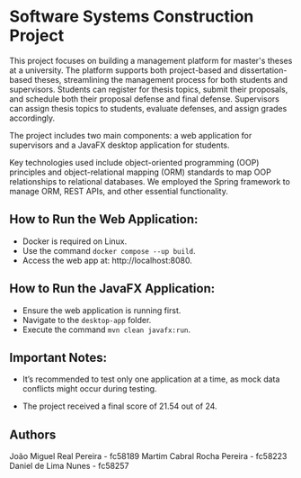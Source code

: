 # Software Systems Construction Project

This project focuses on building a management platform for master's theses at a university. The platform supports both project-based and dissertation-based theses, streamlining the management process for both students and supervisors. Students can register for thesis topics, submit their proposals, and schedule both their proposal defense and final defense. Supervisors can assign thesis topics to students, evaluate defenses, and assign grades accordingly.

The project includes two main components: a web application for supervisors and a JavaFX desktop application for students.

Key technologies used include object-oriented programming (OOP) principles and object-relational mapping (ORM) standards to map OOP relationships to relational databases. We employed the Spring framework to manage ORM, REST APIs, and other essential functionality.

## How to Run the Web Application:

- Docker is required on Linux.
- Use the command `docker compose --up build`.
- Access the web app at: http://localhost:8080.

## How to Run the JavaFX Application:

- Ensure the web application is running first.
- Navigate to the `desktop-app` folder.
- Execute the command `mvn clean javafx:run`.

## Important Notes:

- It’s recommended to test only one application at a time, as mock data conflicts might occur during testing.
  
- The project received a final score of 21.54 out of 24.

## Authors
João Miguel Real Pereira - fc58189
Martim Cabral Rocha Pereira - fc58223
Daniel de Lima Nunes - fc58257